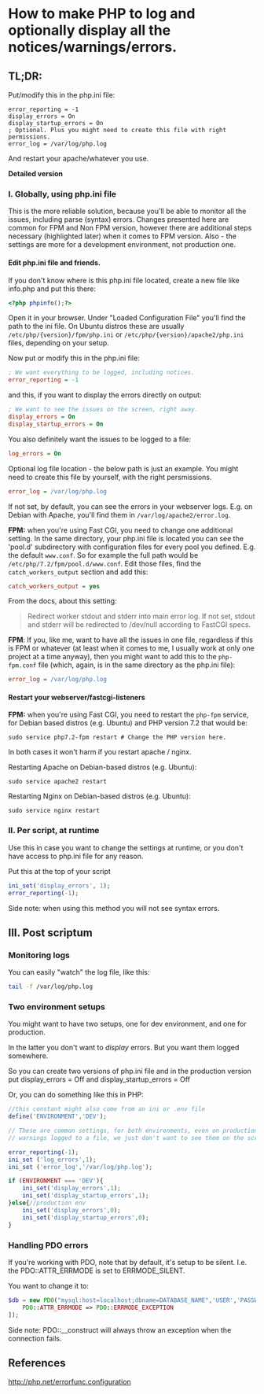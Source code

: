 
# How to make PHP to log and optionally display all the notices/warnings/errors.


## TL;DR:

Put/modify this in the php.ini file:

```
error_reporting = -1
display_errors = On
display_startup_errors = On
; Optional. Plus you might need to create this file with right permissions.
error_log = /var/log/php.log
```

And restart your apache/whatever you use.

**Detailed version**

### I. Globally, using php.ini file

This is the more reliable solution, because you'll be able to monitor all the issues, including parse (syntax) errors.
Changes presented here are common for FPM and Non FPM version, however there are additional steps necessary (highlighted later) when it comes to FPM version.
Also - the settings are more for a development environment, not production one.

#### Edit php.ini file and friends.

If you don't know where is this php.ini file located, create a new file like info.php and put this there: 

```php
<?php phpinfo();?>
```

Open it in your browser. Under "Loaded Configuration File" you'll find the path to the ini file.
On Ubuntu distros these are usually `/etc/php/{version}/fpm/php.ini` or `/etc/php/{version}/apache2/php.ini` files, depending on your setup.

Now put or modify this in the php.ini file:

```ini
; We want everything to be logged, including notices.
error_reporting = -1
```

and this, if you want to display the errors directly on output:

```ini
; We want to see the issues on the screen, right away.
display_errors = On
display_startup_errors = On
```

You also definitely want the issues to be logged to a file:

```ini
log_errors = On
```

Optional log file location - the below path is just an example. You might need to create this file by yourself, with the right persmissions. 

```ini
error_log = /var/log/php.log
```
If not set, by default, you can see the errors in your webserver logs. E.g. on Debian with Apache, you'll find them in `/var/log/apache2/error.log`.

**FPM:** when you're using Fast CGI, you need to change one additional setting. In the same directory, your php.ini file is located you can see the 'pool.d' subdirectory with configuration files for every pool you defined. E.g. the default `www.conf`. So for example the full path would be `/etc/php/7.2/fpm/pool.d/www.conf`. Edit those files, find the `catch_workers_output` section and add this:
```ini
catch_workers_output = yes
```

From the docs, about this setting: 
> Redirect worker stdout and stderr into main error log. If not set, stdout and stderr will be redirected to /dev/null according to FastCGI specs.

**FPM**: If you, like me, want to have all the issues in one file, regardless if this is FPM or whatever (at least when it comes to me, I usually work at only one project at a time anyway), then you might want to add this to the `php-fpm.conf` file (which, again, is in the same directory as the php.ini file):

```ini
error_log = /var/log/php.log
```

#### Restart your webserver/fastcgi-listeners

**FPM:** when you're using Fast CGI, you need to restart the `php-fpm` service, for Debian based distros (e.g. Ubuntu) and PHP version 7.2 that would be:
```
sudo service php7.2-fpm restart # Change the PHP version here.
```

In both cases it won't harm if you restart apache / nginx.

Restarting Apache on Debian-based distros (e.g. Ubuntu): 
```
sudo service apache2 restart
```

Restarting Nginx on Debian-based distros (e.g. Ubuntu): 
```
sudo service nginx restart
```

### II. Per script, at runtime

Use this in case you want to change the settings at runtime, or you don't have access to php.ini file for any reason.


Put this at the top of your script

```php
ini_set('display_errors', 1);
error_reporting(-1);
```

Side note: when using this method you will not see syntax errors.


## III. Post scriptum
 
### Monitoring logs 

You can easily "watch" the log file, like this:

```bash
tail -f /var/log/php.log
```

### Two environment setups

You might want to have two setups, one for dev environment, and one for production. 

In the latter you don't want to *display* errors. But you want them logged somewhere.

So you can create two versions of php.ini file and in the production version put display_errors = Off and display_startup_errors = Off 

Or, you can do something like this in PHP:

```php	
//this constant might also come from an ini or .env file
define('ENVIRONMENT','DEV');

// These are common settings, for both environments, even on production we want to have 
// warnings logged to a file, we just don't want to see them on the screen. 

error_reporting(-1);
ini_set ('log_errors',1);
ini_set ('error_log','/var/log/php.log');

if (ENVIRONMENT === 'DEV'){
	ini_set('display_errors',1);
	ini_set('display_startup_errors',1);
}else{//production env
	ini_set('display_errors',0);
	ini_set('display_startup_errors',0);
}
```

### Handling PDO errors

If you're working with PDO, note that by default, it's setup to be silent. I.e. the PDO::ATTR_ERRMODE is set to ERRMODE_SILENT. 

You want to change it to:

```php
$db = new PDO("mysql:host=localhost;dbname=DATABASE_NAME",'USER','PASSWORD',[
	PDO::ATTR_ERRMODE => PDO::ERRMODE_EXCEPTION
]);
```

Side note: PDO::\_\_construct will always throw an exception when the connection fails.

## References
http://php.net/errorfunc.configuration
